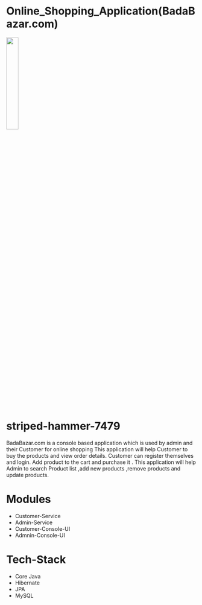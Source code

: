 # Online_Shopping_Application(BadaBazar.com)
<img src="https://github.com/connectit2anand/dusty-jewel-3645/tree/main/productManagementSystem/src/main/resources/images/image.png" width="25%">

# striped-hammer-7479

BadaBazar.com is a console based  application which is used by admin and their Customer for online shopping 
This application will help Customer to buy the products and view order details.
Customer can register themselves and login. Add product to the cart and purchase it .
This application will help Admin to search Product list ,add new products ,remove products and update products.

# Modules 

- Customer-Service
- Admin-Service
- Customer-Console-UI
- Admnin-Console-UI

# Tech-Stack

- Core Java
- Hibernate
- JPA
- MySQL
